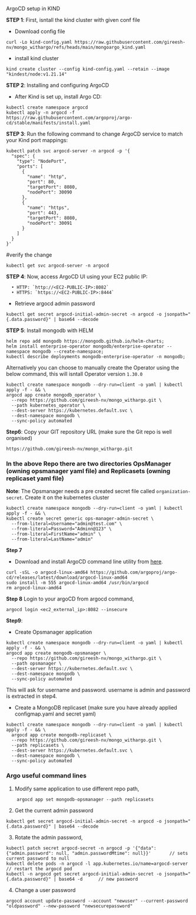 ArgoCD setup in KIND

**STEP 1**: First, isntall the kind cluster with given conf file
- Download config file
```
curl -Lo kind-config.yaml https://raw.githubusercontent.com/gireesh-nv/mongo_withargo/refs/heads/main/mongoargo_kind.yaml
```

- install kind cluster
```
kind create cluster --config kind-config.yaml --retain --image "kindest/node:v1.21.14"
```

**STEP 2**: Installing and configuring ArgoCD
- After Kind is set up, install Argo CD:
```
kubectl create namespace argocd
kubectl apply -n argocd -f https://raw.githubusercontent.com/argoproj/argo-cd/stable/manifests/install.yaml
```


**STEP 3**: Run the following command to change ArgoCD service to match your Kind port mappings:
```
kubectl patch svc argocd-server -n argocd -p '{
  "spec": {
    "type": "NodePort",
    "ports": [
      {
        "name": "http",
        "port": 80,
        "targetPort": 8080,
        "nodePort": 30090
      },
      {
        "name": "https",
        "port": 443,
        "targetPort": 8080,
        "nodePort": 30091
      }
    ]
  }
}'
```

#verify the change
```
kubectl get svc argocd-server -n argocd
```

**STEP 4**: Now, access ArgoCD UI using your EC2 public IP:
```
  • HTTP: `http://<EC2-PUBLIC-IP>:8082`
  • HTTPS: `https://<EC2-PUBLIC-IP>:8444`
  ```

- Retrieve argocd admin password
```
kubectl get secret argocd-initial-admin-secret -n argocd -o jsonpath="{.data.password}" | base64 --decode
```

**STEP 5**: Install mongodb with HELM
```
helm repo add mongodb https://mongodb.github.io/helm-charts;
helm install enterprise-operator mongodb/enterprise-operator --namespace mongodb --create-namespace;
kubectl describe deployments mongodb-enterprise-operator -n mongodb;
```

Alternatively you can choose to manually create the Operator using the below command, this will isntall Operator version `1.30.0`
```
kubectl create namespace mongodb --dry-run=client -o yaml | kubectl apply -f - && \
argocd app create mongodb_operator \
  --repo https://github.com/gireesh-nv/mongo_withargo.git \
  --path kubernetes_operator \
  --dest-server https://kubernetes.default.svc \
  --dest-namespace mongodb \
  --sync-policy automated
```

**Step6**: 
Copy your GIT repository URL (make sure the Git repo is well organised)
```
https://github.com/gireesh-nv/mongo_withargo.git
```

### In the above Repo there are two directories OpsManager (owning opsmanager yaml file) and Replicasets (owning replicaset yaml file)

**Note**: The Opsmanager needs a pre created secret file called `organization-secret`. Create it on the kubernetes cluster
```
kubectl create namespace mongodb --dry-run=client -o yaml | kubectl apply -f - && \
kubectl create secret generic ops-manager-admin-secret \
  --from-literal=Username="admin@test.com" \
  --from-literal=Password="Adminn@123" \
  --from-literal=FirstName="admin" \
  --from-literal=LastName="admin"
```
**Step 7**
- Download and install ArgoCD command line utility from [here](https://argo-cd.readthedocs.io/en/stable/cli_installation/).
```
curl -sSL -o argocd-linux-amd64 https://github.com/argoproj/argo-cd/releases/latest/download/argocd-linux-amd64
sudo install -m 555 argocd-linux-amd64 /usr/bin/argocd
rm argocd-linux-amd64
```

**Step 8** Login to your argoCD from argocd command, 
```
argocd login <ec2_external_ip>:8082 --insecure
```

**Step9**: 
- Create Opsmanager application 
```
kubectl create namespace mongodb --dry-run=client -o yaml | kubectl apply -f - && \
argocd app create mongodb-opsmanager \
  --repo https://github.com/gireesh-nv/mongo_withargo.git \
  --path opsmanager \
  --dest-server https://kubernetes.default.svc \
  --dest-namespace mongodb \
  --sync-policy automated
```
This will ask for username and password. username is admin and password is extracted in step4. 

- Create a MongoDB replicaset (make sure you have already applied configmap.yaml and secret yaml)
```
kubectl create namespace mongodb --dry-run=client -o yaml | kubectl apply -f - && \
  argocd app create mongodb-replicaset \
  --repo https://github.com/gireesh-nv/mongo_withargo.git \
  --path replicasets \
  --dest-server https://kubernetes.default.svc \
  --dest-namespace mongodb \
  --sync-policy automated
```


### Argo useful command lines
  1) Modify same application to use different repo path,
```
    argocd app set mongodb-opsmanager --path replicasets
```
2) Get the current admin password
```
kubectl get secret argocd-initial-admin-secret -n argocd -o jsonpath="{.data.password}" | base64 --decode
```
3) Rotate the admin password,
```
kubectl patch secret argocd-secret -n argocd -p '{"data": {"admin.password": null, "admin.passwordMtime": null}}'       // sets current password to null
kubectl delete pods -n argocd -l app.kubernetes.io/name=argocd-server      // restart the argocd pod
kubectl -n argocd get secret argocd-initial-admin-secret -o jsonpath="{.data.password}" | base64 -d      // new password
```
4) Change a user password
```
argocd account update-password --account "newuser" --current-password "oldpassword" --new-password "newsecurepassword" 
```  




